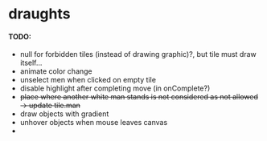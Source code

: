 # draughts

#### TODO:

+ null for forbidden tiles (instead of drawing graphic)?, but tile must draw itself...
+ animate color change
+ unselect men when clicked on empty tile
+ disable highlight after completing move (in onComplete?)
+ ~~place where another white man stands is not considered as not allowed -> update tile.man~~
+ draw objects with gradient
+ unhover objects when mouse leaves canvas
+
